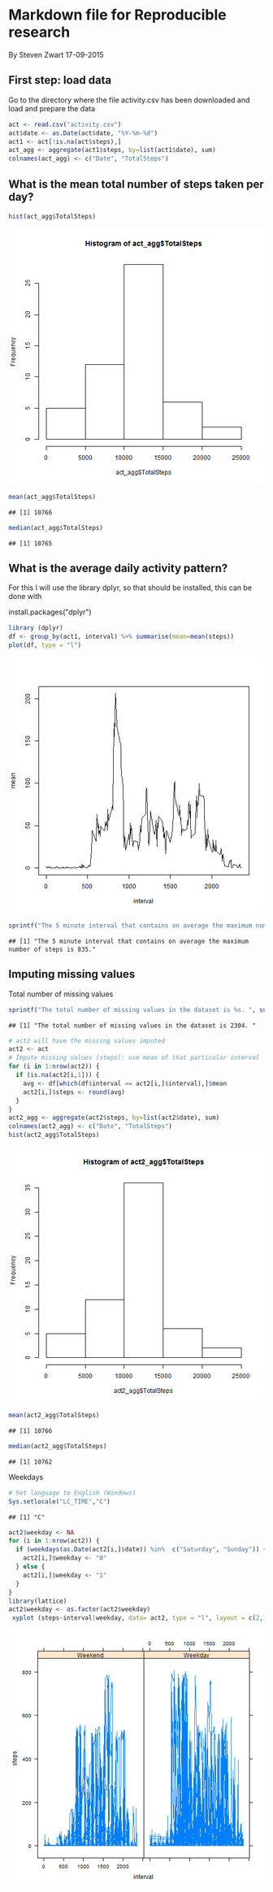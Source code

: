 # Markdown file for Reproducible research

By Steven Zwart
17-09-2015

## First step: load data

Go to the directory where the file activity.csv has been downloaded and load and prepare the data


```r
act <- read.csv("activity.csv")
act$date <- as.Date(act$date, "%Y-%m-%d")
act1 <- act[!is.na(act$steps),]
act_agg <- aggregate(act1$steps, by=list(act1$date), sum)
colnames(act_agg) <- c("Date", "TotalSteps")
```

## What is the mean total number of steps taken per day?


```r
hist(act_agg$TotalSteps)
```

![plot of chunk unnamed-chunk-1](figure/unnamed-chunk-1.png) 

```r
mean(act_agg$TotalSteps)
```

```
## [1] 10766
```

```r
median(act_agg$TotalSteps)
```

```
## [1] 10765
```

## What is the average daily activity pattern?

For this I will use the library dplyr, so that should be installed, this can be done with

install.packages("dplyr")


```r
library (dplyr)
df <- group_by(act1, interval) %>% summarise(mean=mean(steps))
plot(df, type = "l")
```

![plot of chunk unnamed-chunk-2](figure/unnamed-chunk-2.png) 

```r
sprintf("The 5 minute interval that contains on average the maximum number of steps is %s.", df[which(df$mean==max(df$mean)),]$interval)
```

```
## [1] "The 5 minute interval that contains on average the maximum number of steps is 835."
```

## Imputing missing values

Total number of missing values


```r
sprintf("The total number of missing values in the dataset is %s. ", sum(is.na(act)))
```

```
## [1] "The total number of missing values in the dataset is 2304. "
```

```r
# act2 will have the missing values imputed
act2 <- act
# Impute missing values (steps): use mean of that particular interval 
for (i in 1:nrow(act2)) {
  if (is.na(act2[i,1])) {
    avg <- df[which(df$interval == act2[i,]$interval),]$mean
    act2[i,]$steps <- round(avg)
  }
}
act2_agg <- aggregate(act2$steps, by=list(act2$date), sum)
colnames(act2_agg) <- c("Date", "TotalSteps")
hist(act2_agg$TotalSteps)
```

![plot of chunk unnamed-chunk-3](figure/unnamed-chunk-3.png) 

```r
mean(act2_agg$TotalSteps)
```

```
## [1] 10766
```

```r
median(act2_agg$TotalSteps)
```

```
## [1] 10762
```

Weekdays


```r
# Set language to English (Windows)
Sys.setlocale("LC_TIME","C")
```

```
## [1] "C"
```

```r
act2$weekday <- NA
for (i in 1:nrow(act2)) {
  if (weekdays(as.Date(act2[i,]$date)) %in%  c("Saturday", "Sunday")) {
    act2[i,]$weekday <- "0"
  } else {
    act2[i,]$weekday <- "1"
  }
}
library(lattice)
act2$weekday <- as.factor(act2$weekday)
 xyplot (steps~interval|weekday, data= act2, type = "l", layout = c(2,1), strip=strip.custom(factor.levels = c("Weekend", "Weekday")))
```

![plot of chunk unnamed-chunk-4](figure/unnamed-chunk-4.png) 


